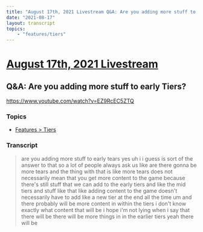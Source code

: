 ```yaml
---
title: "August 17th, 2021 Livestream Q&A: Are you adding more stuff to early Tiers?"
date: "2021-08-17"
layout: transcript
topics:
    - "features/tiers"
---
```

# [August 17th, 2021 Livestream](../2021-08-17.md)
## Q&A: Are you adding more stuff to early Tiers?
https://www.youtube.com/watch?v=EZ9RcEC5ZTQ

### Topics
* [Features > Tiers](../topics/features/tiers.md)

### Transcript

> are you adding more stuff to early tears yes uh i i guess is sort of the answer to that so a lot of people always ask us like are there gonna be more tears and the thing with that is like more tears does not necessarily mean that you get more content to the game because there's still stuff that we can add to the early tiers and like the mid tiers and stuff like that like adding content to the game doesn't necessarily have to add like a new tier at the end all the time um and there probably will be more content in within the tiers i don't know exactly what content that will be i hope i'm not lying when i say that there will be there will be more things in in the earlier tiers yeah there will be
